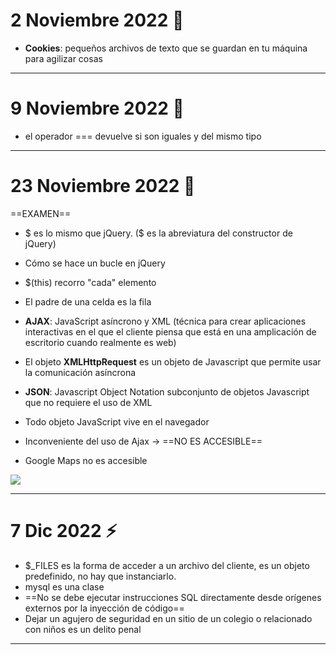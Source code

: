 # 2 Noviembre 2022 🐞

- **Cookies**: pequeños archivos de texto que se guardan en tu máquina para agilizar cosas

---

# 9 Noviembre 2022 🥀

- el operador === devuelve si son iguales y del mismo tipo

---
# 23 Noviembre 2022 🦆

==EXAMEN==
- $ es lo mismo que jQuery. ($ es la abreviatura del constructor de jQuery)
- Cómo se hace un bucle en jQuery
- $(this) recorro "cada" elemento
- El padre de una celda es la fila

- **AJAX**: JavaScript asíncrono y XML (técnica para crear aplicaciones interactivas en el que el cliente piensa que está en una amplicación de escritorio cuando realmente es web)
- El objeto **XMLHttpRequest**  es un objeto de Javascript que permite usar la comunicación asíncrona
- **JSON**: Javascript Object Notation subconjunto de objetos Javascript que no requiere el uso de XML
- Todo objeto JavaScript vive en el navegador

- Inconveniente del uso de Ajax -> ==NO ES ACCESIBLE==
- Google Maps no es accesible

![](./img/json%20diagrama%20sintactico.png|500)

---
# 7 Dic 2022 ⚡️

- $_FILES es la forma de acceder a un archivo del cliente, es un objeto predefinido, no hay que instanciarlo.
- mysql es una clase
- ==No se debe ejecutar instrucciones SQL directamente desde orígenes externos por la inyección de código==
- Dejar un agujero de seguridad en un sitio de un colegio o relacionado con niños es un delito penal

---
